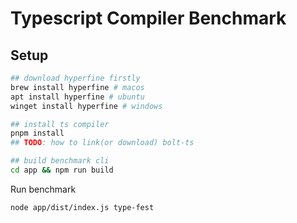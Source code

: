 # Typescript Compiler Benchmark

## Setup

```bash
## download hyperfine firstly
brew install hyperfine # macos
apt install hyperfine # ubuntu
winget install hyperfine # windows

## install ts compiler
pnpm install
## TODO: how to link(or download) bolt-ts

## build benchmark cli
cd app && npm run build
```

Run benchmark

```bash
node app/dist/index.js type-fest
```
